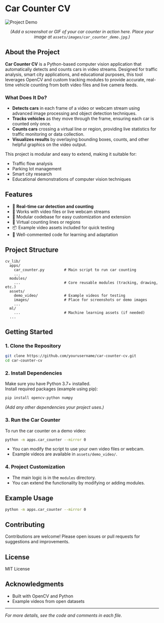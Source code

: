 # Car Counter CV

![Project Demo](assets/images/car_counter_demo.jpg)
*<p align="center">(Add a screenshot or GIF of your car counter in action here. Place your image at <code>assets/images/car_counter_demo.jpg</code>.)</p>*

## About the Project

**Car Counter CV** is a Python-based computer vision application that automatically detects and counts cars in video streams. Designed for traffic analysis, smart city applications, and educational purposes, this tool leverages OpenCV and custom tracking modules to provide accurate, real-time vehicle counting from both video files and live camera feeds.

### What Does It Do?
- **Detects cars** in each frame of a video or webcam stream using advanced image processing and object detection techniques.
- **Tracks vehicles** as they move through the frame, ensuring each car is counted only once.
- **Counts cars** crossing a virtual line or region, providing live statistics for traffic monitoring or data collection.
- **Visualizes results** by overlaying bounding boxes, counts, and other helpful graphics on the video output.

This project is modular and easy to extend, making it suitable for:
- Traffic flow analysis
- Parking lot management
- Smart city research
- Educational demonstrations of computer vision techniques

## Features

- 🚗 **Real-time car detection and counting**
- 🎥 Works with video files or live webcam streams
- 🧩 Modular codebase for easy customization and extension
- 🏁 Virtual counting lines or regions
- 📦 Example video assets included for quick testing
- 📝 Well-commented code for learning and adaptation

## Project Structure

```
cv_lib/
  apps/
    car_counter.py         # Main script to run car counting
    ...
  modules/
    ...                    # Core reusable modules (tracking, drawing, etc.)
  assets/
    demo_video/            # Example videos for testing
    images/                # Place for screenshots or demo images
    ...
  ml/
    ...                    # Machine learning assets (if needed)
  ...
```

## Getting Started

### 1. Clone the Repository

```sh
git clone https://github.com/yourusername/car-counter-cv.git
cd car-counter-cv
```

### 2. Install Dependencies

Make sure you have Python 3.7+ installed.  
Install required packages (example using pip):

```sh
pip install opencv-python numpy
```

*(Add any other dependencies your project uses.)*

### 3. Run the Car Counter

To run the car counter on a demo video:

```sh
python -m apps.car_counter --mirror 0
```

- You can modify the script to use your own video files or webcam.
- Example videos are available in `assets/demo_video/`.

### 4. Project Customization

- The main logic is in the `modules` directory.  
- You can extend the functionality by modifying or adding modules.

## Example Usage

```sh
python -m apps.car_counter --mirror 0
```

## Contributing

Contributions are welcome! Please open issues or pull requests for suggestions and improvements.

## License

MIT License

## Acknowledgments

- Built with OpenCV and Python
- Example videos from open datasets

---

*For more details, see the code and comments in each file.*
